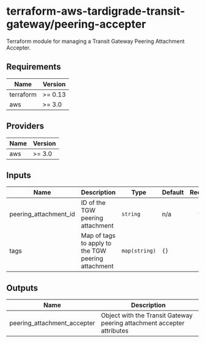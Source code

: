# terraform-aws-tardigrade-transit-gateway/peering-accepter

Terraform module for managing a Transit Gateway Peering Attachment Accepter.

<!-- BEGIN TFDOCS -->
## Requirements

| Name | Version |
|------|---------|
| terraform | >= 0.13 |
| aws | >= 3.0 |

## Providers

| Name | Version |
|------|---------|
| aws | >= 3.0 |

## Inputs

| Name | Description | Type | Default | Required |
|------|-------------|------|---------|:--------:|
| peering\_attachment\_id | ID of the TGW peering attachment | `string` | n/a | yes |
| tags | Map of tags to apply to the TGW peering attachment | `map(string)` | `{}` | no |

## Outputs

| Name | Description |
|------|-------------|
| peering\_attachment\_accepter | Object with the Transit Gateway peering attachment accepter attributes |

<!-- END TFDOCS -->

